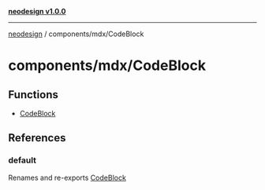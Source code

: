 [**neodesign v1.0.0**](../../../README.md)

***

[neodesign](../../../modules.md) / components/mdx/CodeBlock

# components/mdx/CodeBlock

## Functions

- [CodeBlock](functions/CodeBlock.md)

## References

### default

Renames and re-exports [CodeBlock](functions/CodeBlock.md)
